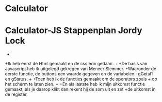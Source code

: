# Calculator

# Calculator-JS Stappenplan Jordy Lock
 +
 +Ik heb eerst de Html gemaakt en de css erin gedaan.
 +
 +De basis van Javascript heb ik uitgelegd gekregen van Meneer Slemmer.
 +Waaronder de eerste functie, de buttons een waarde gegeven en de variabelen : gGetal1 en gStatus.
 +
 +Toen heb ik de functies gemaakt om de operators zoals + op het scherm te laten zien.
 +
 +En als laatste heb ik mijn uitkomst functie gemaakt, als je daarop klikt dan rekent hij de som uit en zet
 +de uitkomst in de register.
